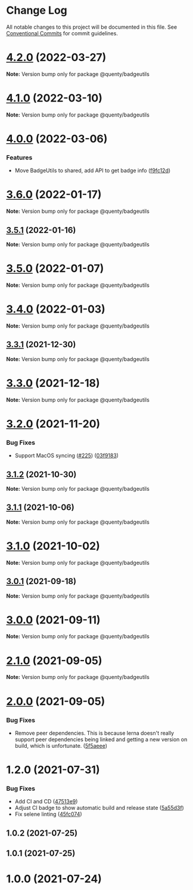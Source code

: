 # Change Log

All notable changes to this project will be documented in this file.
See [Conventional Commits](https://conventionalcommits.org) for commit guidelines.

# [4.2.0](https://github.com/Quenty/NevermoreEngine/compare/@quenty/badgeutils@4.1.0...@quenty/badgeutils@4.2.0) (2022-03-27)

**Note:** Version bump only for package @quenty/badgeutils





# [4.1.0](https://github.com/Quenty/NevermoreEngine/compare/@quenty/badgeutils@4.0.0...@quenty/badgeutils@4.1.0) (2022-03-10)

**Note:** Version bump only for package @quenty/badgeutils





# [4.0.0](https://github.com/Quenty/NevermoreEngine/compare/@quenty/badgeutils@3.6.0...@quenty/badgeutils@4.0.0) (2022-03-06)


### Features

* Move BadgeUtils to shared, add API to get badge info ([f9fc12d](https://github.com/Quenty/NevermoreEngine/commit/f9fc12d9d465dbbb9345d216789a8faf98430172))





# [3.6.0](https://github.com/Quenty/NevermoreEngine/compare/@quenty/badgeutils@3.5.1...@quenty/badgeutils@3.6.0) (2022-01-17)

**Note:** Version bump only for package @quenty/badgeutils





## [3.5.1](https://github.com/Quenty/NevermoreEngine/compare/@quenty/badgeutils@3.5.0...@quenty/badgeutils@3.5.1) (2022-01-16)

**Note:** Version bump only for package @quenty/badgeutils





# [3.5.0](https://github.com/Quenty/NevermoreEngine/compare/@quenty/badgeutils@3.4.0...@quenty/badgeutils@3.5.0) (2022-01-07)

**Note:** Version bump only for package @quenty/badgeutils





# [3.4.0](https://github.com/Quenty/NevermoreEngine/compare/@quenty/badgeutils@3.3.1...@quenty/badgeutils@3.4.0) (2022-01-03)

**Note:** Version bump only for package @quenty/badgeutils





## [3.3.1](https://github.com/Quenty/NevermoreEngine/compare/@quenty/badgeutils@3.3.0...@quenty/badgeutils@3.3.1) (2021-12-30)

**Note:** Version bump only for package @quenty/badgeutils





# [3.3.0](https://github.com/Quenty/NevermoreEngine/compare/@quenty/badgeutils@3.2.0...@quenty/badgeutils@3.3.0) (2021-12-18)

**Note:** Version bump only for package @quenty/badgeutils





# [3.2.0](https://github.com/Quenty/NevermoreEngine/compare/@quenty/badgeutils@3.1.2...@quenty/badgeutils@3.2.0) (2021-11-20)


### Bug Fixes

* Support MacOS syncing ([#225](https://github.com/Quenty/NevermoreEngine/issues/225)) ([03f9183](https://github.com/Quenty/NevermoreEngine/commit/03f918392c6a5bdd33f8a17c38de371d1e06c67a))





## [3.1.2](https://github.com/Quenty/NevermoreEngine/compare/@quenty/badgeutils@3.1.1...@quenty/badgeutils@3.1.2) (2021-10-30)

**Note:** Version bump only for package @quenty/badgeutils





## [3.1.1](https://github.com/Quenty/NevermoreEngine/compare/@quenty/badgeutils@3.1.0...@quenty/badgeutils@3.1.1) (2021-10-06)

**Note:** Version bump only for package @quenty/badgeutils





# [3.1.0](https://github.com/Quenty/NevermoreEngine/compare/@quenty/badgeutils@3.0.1...@quenty/badgeutils@3.1.0) (2021-10-02)

**Note:** Version bump only for package @quenty/badgeutils





## [3.0.1](https://github.com/Quenty/NevermoreEngine/compare/@quenty/badgeutils@3.0.0...@quenty/badgeutils@3.0.1) (2021-09-18)

**Note:** Version bump only for package @quenty/badgeutils





# [3.0.0](https://github.com/Quenty/NevermoreEngine/compare/@quenty/badgeutils@2.1.0...@quenty/badgeutils@3.0.0) (2021-09-11)

**Note:** Version bump only for package @quenty/badgeutils





# [2.1.0](https://github.com/Quenty/NevermoreEngine/compare/@quenty/badgeutils@2.0.0...@quenty/badgeutils@2.1.0) (2021-09-05)

**Note:** Version bump only for package @quenty/badgeutils





# [2.0.0](https://github.com/Quenty/NevermoreEngine/compare/@quenty/badgeutils@1.2.0...@quenty/badgeutils@2.0.0) (2021-09-05)


### Bug Fixes

* Remove peer dependencies. This is because lerna doesn't really support peer dependencies being linked and getting a new version on build, which is unfortunate. ([5f5aeee](https://github.com/Quenty/NevermoreEngine/commit/5f5aeeea8de9975435309e53679f0ef7064f9dd0))





# 1.2.0 (2021-07-31)


### Bug Fixes

* Add CI and CD ([47513e9](https://github.com/Quenty/NevermoreEngine/commit/47513e9b568162707534af132396dd8756947dd3))
* Adjust CI badge to show automatic build and release state ([5a55d3f](https://github.com/Quenty/NevermoreEngine/commit/5a55d3f19bf8d66a760d67da9b56ed47fab74656))
* Fix selene linting ([45fc074](https://github.com/Quenty/NevermoreEngine/commit/45fc07489ee59127ac6582689f19a0e87c1e5b5a))



## 1.0.2 (2021-07-25)



## 1.0.1 (2021-07-25)



# 1.0.0 (2021-07-24)
